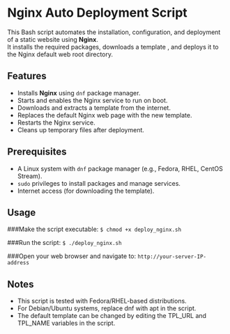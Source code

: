 # Nginx Auto Deployment Script

This Bash script automates the installation, configuration, and deployment of a static website using **Nginx**.  
It installs the required packages, downloads a template , and deploys it to the Nginx default web root directory. 

## Features

- Installs **Nginx** using `dnf` package manager.  
- Starts and enables the Nginx service to run on boot.  
- Downloads and extracts a template from the internet.  
- Replaces the default Nginx web page with the new template.  
- Restarts the Nginx service.  
- Cleans up temporary files after deployment.

## Prerequisites

- A Linux system with `dnf` package manager (e.g., Fedora, RHEL, CentOS Stream).  
- `sudo` privileges to install packages and manage services.  
- Internet access (for downloading the template). 

## Usage

###Make the script executable:
`$ chmod +x deploy_nginx.sh`

###Run the script:
`$ ./deploy_nginx.sh`

###Open your web browser and navigate to:
`http://your-server-IP-address`

## Notes

- This script is tested with Fedora/RHEL-based distributions.
- For Debian/Ubuntu systems, replace dnf with apt in the script.
- The default template can be changed by editing the TPL_URL and TPL_NAME variables in the script.